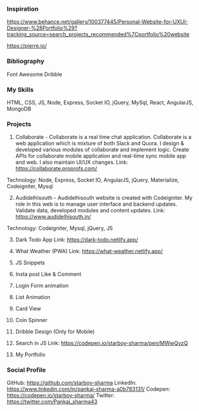 ### Inspiration

https://www.behance.net/gallery/100377445/Personal-Website-for-UXUI-Designer-%28Portfolio%29?tracking_source=search_projects_recommended%7Cportfolio%20website

https://pierre.io/

### Bibliography

Font Awesome
Dribble

### My Skills

HTML, CSS, JS, Node, Express, Socket IO, jQuery, MySql, React, AngularJS, MongoDB

### Projects

1. Collaborate - Collaborate is a real time chat application. Collaborate is a web application which is mixture of both Slack and Quora. I design & developed various modules of collaborate and implement logic. Create APIs for collaborate mobile application and real-time sync mobile app and web. I also maintain UI/UX changes.
   Link: https://collaborate.proprofs.com/

Technology: Node, Express, Socket IO, AngularJS, jQuery, Materialize, Codeigniter, Mysql

2. Audidelhisouth - Audidelhisouth website is created with Codeigniter. My role in this web is to manage user interface and backend updates. Validate data, developed modules and content updates.
   Link: https://www.audidelhisouth.in/

Technology: Codeigniter, Mysql, jQuery, JS

3. Dark Todo App
   Link: https://dark-todo.netlify.app/

4. What Weather (PWA)
   Link: https://what-weather.netlify.app/

5. JS Snippets

6. Insta post Like & Comment

7. Login Form animation

8. List Animation

9. Card View

10. Coin Spinner

11. Dribble Design (Only for Mobile)

12. Search in JS
    Link: https://codepen.io/starboy-sharma/pen/MWwQyzQ

13. My Portfolio

### Social Profile

GitHub: https://github.com/starboy-sharma
LinkedIn: https://www.linkedin.com/in/pankaj-sharma-a0b783131/
Codepen: https://codepen.io/starboy-sharma/
Twitter: https://twitter.com/Pankaj_sharma43
